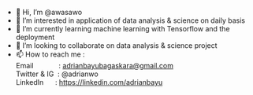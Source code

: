 - 👋 Hi, I’m @awasawo
- 👀 I’m interested in application of data analysis & science on daily basis
- 🌱 I’m currently learning machine learning with Tensorflow and the deployment
- 💞️ I’m looking to collaborate on data analysis & science project
- 📫 How to reach me : <br />
     Email &nbsp; &nbsp; &nbsp; &nbsp; &nbsp; &nbsp; : adrianbayubagaskara@gmail.com <br />
     Twitter & IG &nbsp;: @adrianwo <br />
     LinkedIn   &nbsp;&nbsp;&nbsp;&nbsp;  : https://linkedin.com/adrianbayu <br />

<!---
awasawo/awasawo is a ✨ special ✨ repository because its `README.md` (this file) appears on your GitHub profile.
You can click the Preview link to take a look at your changes.
--->
